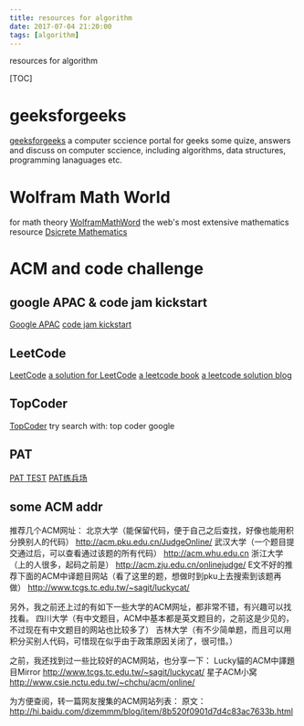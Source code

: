 ```yaml
---
title: resources for algorithm
date: 2017-07-04 21:20:00
tags: [algorithm]
---
```


resources for algorithm
<!--more-->


[TOC]

# geeksforgeeks
[geeksforgeeks](http://www.geeksforgeeks.org/)
a computer sccience portal for geeks
some quize, answers and discuss on computer sccience, including algorithms, data structures, programming lanaguages etc.

# Wolfram Math World
for math theory
[WolframMathWord](http://mathworld.wolfram.com/)
the web's most extensive mathematics resource
[Dsicrete Mathematics](http://mathworld.wolfram.com/topics/DiscreteMathematics.html)

# ACM and code challenge

## google APAC & code jam kickstart
[Google APAC](https://code.google.com/codejam/apactest)
[code jam kickstart](https://codejam.withgoogle.com/codejam/kickstart/)

## LeetCode
[LeetCode](https://leetcode.com/problemset)
[a solution for LeetCode](http://www.jianshu.com/p/c86b62120f37)
[a leetcode book](https://siddontang.gitbooks.io/leetcode-solution)
[a leetcode solution blog](http://blog.csdn.net/ebowtang/article/details/50668895)

## TopCoder
[TopCoder](https://www.topcoder.com/)
try search with: top coder google

## PAT
[PAT TEST](https://www.patest.cn/)
[PAT练兵场](https://www.nowcoder.com/pat)

## some ACM addr
推荐几个ACM网址：
北京大学（能保留代码，便于自己之后查找，好像也能用积分换别人的代码）
http://acm.pku.edu.cn/JudgeOnline/
武汉大学（一个题目提交通过后，可以查看通过该题的所有代码）
http://acm.whu.edu.cn
浙江大学（上的人很多，起码之前是）
http://acm.zju.edu.cn/onlinejudge/
E文不好的推荐下面的ACM中译题目网站（看了这里的题，想做时到pku上去搜索到该题再做）
http://www.tcgs.tc.edu.tw/~sagit/luckycat/

另外，我之前还上过的有如下一些大学的ACM网址，都非常不错，有兴趣可以找找看。
四川大学（有中文题目，ACM中基本都是英文题目的，之前这是少见的，不过现在有中文题目的网站也比较多了）
吉林大学（有不少简单题，而且可以用积分买别人代码，可惜现在似乎由于政策原因关闭了，很可惜。）

之前，我还找到过一些比较好的ACM网站，也分享一下：
Lucky貓的ACM中譯題目Mirror
http://www.tcgs.tc.edu.tw/~sagit/luckycat/
星子ACM小窝
http://www.csie.nctu.edu.tw/~chchu/acm/online/

为方便查阅，转一篇网友搜集的ACM网站列表：
原文：http://hi.baidu.com/dizemmm/blog/item/8b520f0901d7d4c83ac7633b.html